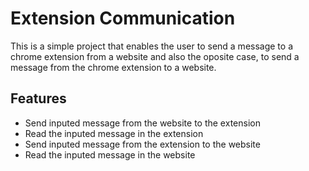 # Extension Communication

This is a simple project that enables the user to send a message to a chrome extension from a website and also the oposite case, to send a message from the chrome extension to a website.

## Features

* Send inputed message from the website to the extension
* Read the inputed message in the extension
* Send inputed message from the extension to the website
* Read the inputed message in the website
